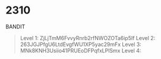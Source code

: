 # 2310
BANDIT
>Level 1:
ZjLjTmM6FvvyRnrb2rfNWOZOTa6ip5If
>Level 2:
263JGJPfgU6LtdEvgfWU1XP5yac29mFx
>Level 3:
MNk8KNH3Usiio41PRUEoDFPqfxLPlSmx
>Level 4:

